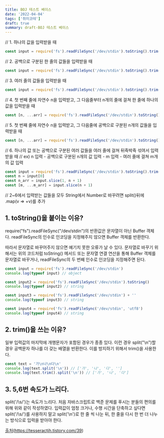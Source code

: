 ```yaml
---
title: BOJ 테스트 베이스
date: '2022-04-04'
tags: ['취미코테']
draft: true
summary: draft-BOJ 테스트 베이스
---
```


// 1. 하나의 값을 입력받을 때

```js
const input = require('fs').readFileSync('/dev/stdin').toString().trim()
```

// 2. 공백으로 구분된 한 줄의 값들을 입력받을 때

```js
const input = require('fs').readFileSync('/dev/stdin').toString().trim().split(' ')
```

// 3. 여러 줄의 값들을 입력받을 때

```js
const input = require('fs').readFileSync('/dev/stdin').toString().trim().split('\n')
```

// 4. 첫 번째 줄에 자연수 n을 입력받고, 그 다음줄부터 n개의 줄에 걸쳐 한 줄에 하나의 값을 입력받을 때

```js
const [n, ...arr] = require('fs').readFileSync('/dev/stdin').toString().trim().split('\n')
```

// 5. 첫 번째 줄에 자연수 n을 입력받고, 그 다음줄에 공백으로 구분된 n개의 값들을 입력받을 때

```js
const [n, ...arr] = require('fs').readFileSync('/dev/stdin').toString().trim().split(/\s/)
```

// 6. 하나의 값 또는 공백으로 구분된 여러 값들을 여러 줄에 걸쳐 뒤죽박죽 섞여서 입력받을 때
// ex) n 입력 - 공백으로 구분된 n개의 값 입력 - m 입력 - 여러 줄에 걸쳐 m개의 값 입력

```js
const input = require('fs').readFileSync('/dev/stdin').toString().trim().split(/\s/)
const n = input[0]
const n_arr = input.slice(1, n + 1)
const [m, ...m_arr] = input.slice(n + 1)
```

// 2~6에서 입력받는 값들을 모두 String에서 Number로 바꾸려면 split()뒤에 .map(v => +v)를 추가

## 1. toString()을 붙이는 이유?

require("fs").readFileSync("/dev/stdin")의 반환값은 문자열이 아닌 Buffer 객체다. readFileSync의 인수로 인코딩을 지정해주지 않으면 Buffer 객체를 반환한다.

따라서 문자열로 바꾸어주지 않으면 예기치 못한 오류가 날 수 있다. 문자열로 바꾸기 위해서는 위의 코드처럼 toString() 메서드 또는 문자열 연결 연산을 통해 Buffer 객체를 문자열로 바꾸거나, readFileSync의 두 번째 인수로 인코딩을 지정해주면 된다.

```js
const input = require('fs').readFileSync('/dev/stdin')
console.log(typeof input) // object

const input2 = require('fs').readFileSync('/dev/stdin').toString()
console.log(typeof input2) // string

const input3 = require('fs').readFileSync('/dev/stdin') + ''
console.log(typeof input3) // string

const input4 = require('fs').readFileSync('/dev/stdin', 'utf8')
console.log(typeof input4) // string
```

## 2. trim()을 쓰는 이유?

일부 입력값의 마지막에 개행문자가 포함된 경우가 종종 있다. 이런 경우 split("\n")할 경우 공백문자 하나를 더 갖는 배열을 반환한다. 이를 방지하기 위해서 trim()을 사용한다.

```js
const text = '가\n나\n다\n'
console.log(text.split('\n')) // ['가', '나', '다', '']
console.log(text.trim().split('\n')) // ['가', '나', '다']
```

## 3. 5,6번 속도가 느리다.

split('/\s/')는 속도가 느리다. 처음 자바스크립트로 백준 문제를 푸시는 분들의 편의를 위해 위와 같이 작성하였다. 입력값이 엄청 크거나, 수행 시간을 단축하고 싶다면 split('/\s/')를 사용하지 말고 split('\n')로 한 줄 씩 나눈 뒤, 한 줄을 다시 한 번 더 나누는 방식으로 입력을 받아야 한다.

[출처](https://tesseractjh.tistory.com/39)(https://tesseractjh.tistory.com/39)
